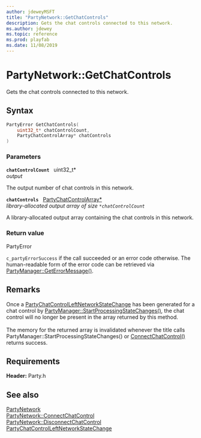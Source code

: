 ```yaml
---
author: jdeweyMSFT
title: "PartyNetwork::GetChatControls"
description: Gets the chat controls connected to this network.
ms.author: jdewey
ms.topic: reference
ms.prod: playfab
ms.date: 11/08/2019
---
```


# PartyNetwork::GetChatControls  

Gets the chat controls connected to this network.  

## Syntax  
  
```cpp
PartyError GetChatControls(  
    uint32_t* chatControlCount,  
    PartyChatControlArray* chatControls  
)  
```  
  
### Parameters  
  
**`chatControlCount`** &nbsp; uint32_t*  
*output*  
  
The output number of chat controls in this network.  
  
**`chatControls`** &nbsp; [PartyChatControlArray*](../../../typedefs.md)  
*library-allocated output array of size `*chatControlCount`*  
  
A library-allocated output array containing the chat controls in this network.  
  
  
### Return value  
PartyError
  
```c_partyErrorSuccess``` if the call succeeded or an error code otherwise. The human-readable form of the error code can be retrieved via [PartyManager::GetErrorMessage()](../../PartyManager/methods/partymanager_geterrormessage.md).
  
## Remarks  
  
Once a [PartyChatControlLeftNetworkStateChange](../../../structs/partychatcontrolleftnetworkstatechange.md) has been generated for a chat control by [PartyManager::StartProcessingStateChanges()](../../PartyManager/methods/partymanager_startprocessingstatechanges.md), the chat control will no longer be present in the array returned by this method. <br /><br /> The memory for the returned array is invalidated whenever the title calls PartyManager::StartProcessingStateChanges() or [ConnectChatControl()](partynetwork_connectchatcontrol.md) returns success.
  
## Requirements  
  
**Header:** Party.h
  
## See also  
[PartyNetwork](../partynetwork.md)  
[PartyNetwork::ConnectChatControl](partynetwork_connectchatcontrol.md)  
[PartyNetwork::DisconnectChatControl](partynetwork_disconnectchatcontrol.md)  
[PartyChatControlLeftNetworkStateChange](../../../structs/partychatcontrolleftnetworkstatechange.md)
  
  
